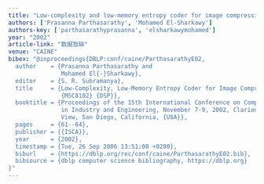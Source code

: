 ```yaml
---
title: "Low-complexity and low-memory entropy coder for image compression"
authors: ['Prasanna Parthasarathy', 'Mohamed El-Sharkawy']
authors-key: ['parthasarathyprasanna', 'elsharkawymohamed']
year: "2002"
article-link: "数据暂缺"
venue: "CAINE"
bibex: "@inproceedings{DBLP:conf/caine/ParthasarathyE02,
  author    = {Prasanna Parthasarathy and
               Mohamed El{-}Sharkawy},
  editor    = {S. R. Subramanya},
  title     = {Low-Complexity, Low-Memory Entropy Coder for Image Compression on
               {MSC8102} {DSP}},
  booktitle = {Proceedings of the 15th International Conference on Computer Applications
               in Industry and Engineering, November 7-9, 2002, Clarion Hotel Bay
               View, San Diego, California, {USA}},
  pages     = {61--64},
  publisher = {{ISCA}},
  year      = {2002},
  timestamp = {Tue, 26 Sep 2006 13:51:08 +0200},
  biburl    = {https://dblp.org/rec/conf/caine/ParthasarathyE02.bib},
  bibsource = {dblp computer science bibliography, https://dblp.org}
}"
---
```

